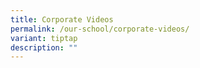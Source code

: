 ```yaml
---
title: Corporate Videos
permalink: /our-school/corporate-videos/
variant: tiptap
description: ""
---
```

<p></p>